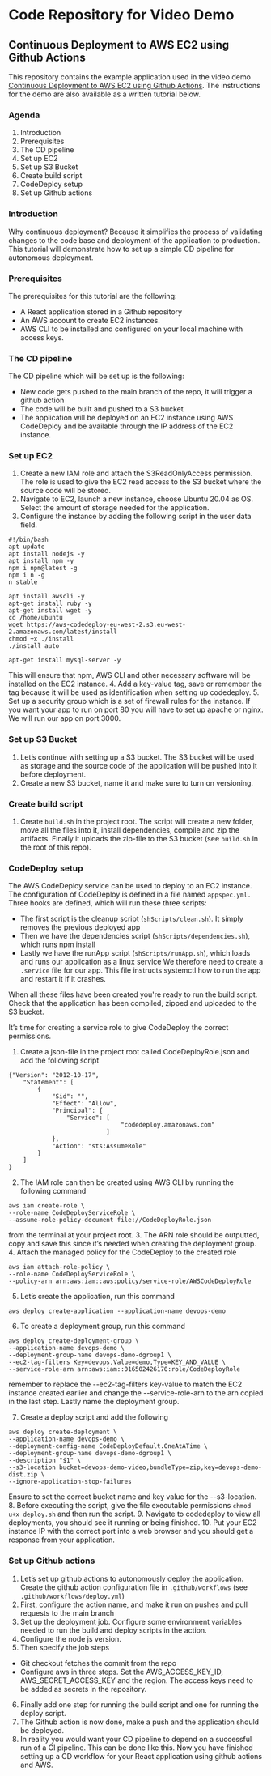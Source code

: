 # Code Repository for Video Demo
## Continuous Deployment to AWS EC2 using Github Actions
This repository contains the example application used in the video demo [Continuous Deployment to AWS EC2 using Github Actions](https://www.youtube.com/watch?v=B04c0lbzMC4). The instructions for the demo are also available as a written tutorial below.

### Agenda
1. Introduction
2. Prerequisites
3. The CD pipeline
4. Set up EC2
5. Set up S3 Bucket
6. Create build script
7. CodeDeploy setup
8. Set up Github actions

### Introduction
Why continuous deployment? Because it simplifies the process of validating changes to the code base and deployment of the application to production. This tutorial will demonstrate how to set up a simple CD pipeline for autonomous deployment.

### Prerequisites
The prerequisites for this tutorial are the following:
 - A React application stored in a Github repository
 - An AWS account to create EC2 instances.
 - AWS CLI to be installed and configured on your local machine with access keys.

### The CD pipeline
The CD pipeline which will be set up is the following:
 - New code gets pushed to the main branch of the repo, it will trigger a github action
 - The code will be built and pushed to a S3 bucket
 - The application will be deployed on an EC2 instance using AWS CodeDeploy and be available through the IP address of the EC2 instance.

### Set up EC2
1. Create a new IAM role and attach the S3ReadOnlyAccess permission. The role is used to give the EC2 read access to the S3 bucket where the source code will be stored.
2. Navigate to EC2, launch a new instance, choose Ubuntu 20.04 as OS. Select the amount of storage needed for the application.  
3. Configure the instance by adding the following script in the user data field.

```
#!/bin/bash
apt update
apt install nodejs -y
apt install npm -y
npm i npm@latest -g
npm i n -g
n stable

apt install awscli -y
apt-get install ruby -y
apt-get install wget -y
cd /home/ubuntu
wget https://aws-codedeploy-eu-west-2.s3.eu-west-2.amazonaws.com/latest/install
chmod +x ./install
./install auto

apt-get install mysql-server -y
```
 This will ensure that npm, AWS CLI and other necessary software will be installed on the EC2 instance.
4. Add a key-value tag, save or remember the tag because it will be used as identification when setting up codedeploy.
5. Set up a security group which is a set of firewall rules for the instance. If you want your app to run on port 80 you will have to set up apache or nginx. We will run our app on port 3000.

### Set up S3 Bucket
1. Let’s continue with setting up a S3 bucket. The S3 bucket will be used as storage and the source code of the application will be pushed into it before deployment.
2. Create a new S3 bucket, name it and make sure to turn on versioning.

### Create build script
1. Create `build.sh` in the project root. The script will create a new folder, move all the files into it, install dependencies, compile and zip the artifacts. Finally it uploads the zip-file to the S3 bucket (see `build.sh` in the root of this repo).

### CodeDeploy setup
The AWS CodeDeploy service can be used to deploy to an EC2 instance. The configuration of CodeDeploy is defined in a file named `appspec.yml.` Three hooks are defined, which will run these three scripts:
  - The first script is the cleanup script (`shScripts/clean.sh`). It simply removes the previous deployed app
  - Then we have the dependencies script (`shScripts/dependencies.sh`), which runs npm install
  - Lastly we have the runApp script (`shScripts/runApp.sh`), which loads and runs our application as a linux service
We therefore need to create a `.service` file for our app. This file instructs systemctl how to run the app and restart it if it crashes.

When all these files have been created you're ready to run the build script. Check that the application has been compiled, zipped and uploaded to the S3 bucket.

It’s time for creating a service role to give CodeDeploy the correct permissions.

1. Create a json-file in the project root called CodeDeployRole.json and add the following script
```
{"Version": "2012-10-17",     
    "Statement": [
        {
            "Sid": "",      
            "Effect": "Allow",         
            "Principal": {               
                "Service": [                
                               "codedeploy.amazonaws.com"      
                           ]         
            },
            "Action": "sts:AssumeRole"
        }     
    ]
}
```
2. The IAM role can then be created using AWS CLI by running the following command

```
aws iam create-role \
--role-name CodeDeployServiceRole \
--assume-role-policy-document file://CodeDeployRole.json
```

from the terminal at your project root.
3. The ARN role should be outputted, copy and save this since it’s needed when creating the deployment group.
4. Attach the managed policy for the CodeDeploy to the created role

```
aws iam attach-role-policy \
--role-name CodeDeployServiceRole \
--policy-arn arn:aws:iam::aws:policy/service-role/AWSCodeDeployRole
```

5. Let’s create the application, run this command

```
aws deploy create-application --application-name devops-demo
```

6. To create a deployment group, run this command

```
aws deploy create-deployment-group \
--application-name devops-demo \
--deployment-group-name devops-demo-dgroup1 \
--ec2-tag-filters Key=devops,Value=demo,Type=KEY_AND_VALUE \
--service-role-arn arn:aws:iam::016502426170:role/CodeDeployRole
```

remember to replace the --ec2-tag-filters key-value to match the EC2 instance created earlier and change the --service-role-arn to the arn copied in the last step. Lastly name the deployment group.

7. Create a deploy script and add the following

```
aws deploy create-deployment \
--application-name devops-demo \
--deployment-config-name CodeDeployDefault.OneAtATime \
--deployment-group-name devops-demo-dgroup1 \
--description "$1" \
--s3-location bucket=devops-demo-video,bundleType=zip,key=devops-demo-dist.zip \
--ignore-application-stop-failures
```

Ensure to set the correct bucket name and key value for the --s3-location.
8. Before executing the script, give the file executable permissions `chmod u+x deploy.sh` and then run the script.
9. Navigate to codedeploy to view all deployments, you should see it running or being finished.
10. Put your EC2 instance IP with the correct port into a web browser and you should get a response from your application.

### Set up Github actions
1. Let’s set up github actions to autonomously deploy the application. Create the github action configuration file in `.github/workflows` (see `.github/workflows/deploy.yml`)
2. First, configure the action name, and make it run on pushes and pull requests to the main branch
3. Set up the deployment job. Configure some environment variables needed to run the build and deploy scripts in the action.
4. Configure the node js version.
5. Then specify the job steps
  - Git checkout fetches the commit from the repo
  - Configure aws in three steps. Set the AWS_ACCESS_KEY_ID, AWS_SECRET_ACCESS_KEY and the region. The access keys need to be added as secrets in the repository.
6. Finally add one step for running the build script and one for running the deploy script.
7. The Github action is now done, make a push and the application should be deployed.
8. In reality you would want your CD pipeline to depend on a successful run of a CI pipeline. This can be done like this.
Now you have finished setting up a CD workflow for your React application using github actions and AWS.
